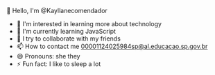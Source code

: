  👋 Hello, I'm @Kayllanecomendador
- 👀 I'm interested in learning more about technology
- 🌱 I'm currently learning JavaScript
- 💞️ I try to collaborate with my friends
- 📫 How to contact me 00001124025984sp@al.educacao.sp.gov.br
- 😄 Pronouns: she they
- ⚡ Fun fact: I like to sleep a lot


<!---
Kayllanecomendador/Kayllanecomendador is a ✨ special ✨ repository because its `README.md` (this file) appears on your GitHub profile.
You can click the Preview link to take a look at your changes.
--->
